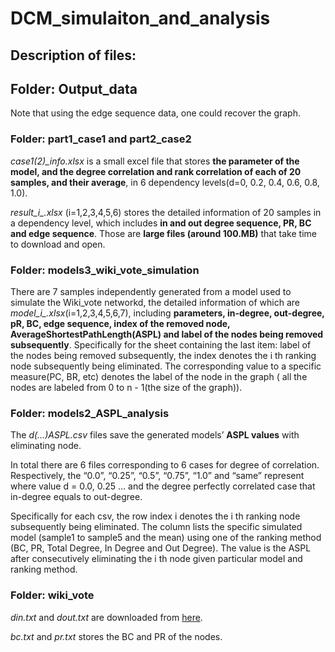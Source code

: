 # DCM_simulaiton_and_analysis



## Description of files:

## Folder: Output_data

Note that using the edge sequence data, one could recover the graph.

### Folder: part1\_case1 and part2\_case2

*case1(2)_info.xlsx* is a small excel file that stores **the parameter of the model, and the degree correlation and rank correlation of each of 20 samples, and their average**, in 6 dependency levels(d=0, 0.2, 0.4, 0.6, 0.8, 1.0).

*result_i_.xlsx* (i=1,2,3,4,5,6) stores the detailed information of 20 samples in a dependency level, which includes **in and out degree sequence, PR, BC and edge sequence**. Those are **large files (around 100.MB)** that take time to download and open.

### Folder: models3_wiki_vote_simulation

There are 7 samples independently generated from a model used to simulate the Wiki_vote networkd, the detailed information of which are  *model_i_.xlsx*(i=1,2,3,4,5,6,7), including **parameters, in-degree, out-degree, pR, BC, edge sequence, index of the removed node, AverageShortestPathLength(ASPL) and label of the nodes being removed subsequently**. Specifically for the sheet containing the last item: label of the nodes being removed subsequently, the index denotes the i th ranking node subsequently being eliminated. The corresponding value to a specific measure(PC, BR, etc) denotes the label of the node in the graph ( all the nodes are labeled from 0 to n - 1(the size of the graph)).

### Folder: models2_ASPL_analysis 

The *d(…)ASPL.csv* files save the generated models’ **ASPL values** with eliminating node.

In total there are 6 files corresponding to 6 cases for degree of correlation. Respectively, the “0.0”, “0.25”, “0.5”, “0.75”, “1.0” and “same” represent where value d = 0.0, 0.25 … and the degree perfectly correlated case that in-degree equals to out-degree.

Specifically for each csv, the row index i denotes the i th ranking node subsequently being eliminated. The column lists the specific simulated model (sample1 to sample5 and the mean) using one of the ranking method (BC, PR, Total Degree, In Degree and Out Degree). The value is the ASPL after consecutively eliminating the i th node given particular model and ranking method.

### Folder: wiki_vote

*din.txt* and *dout.txt* are downloaded from [here](https://snap.stanford.edu/data/wiki-Vote.html).

*bc.txt* and *pr.txt* stores the BC and PR of the nodes.